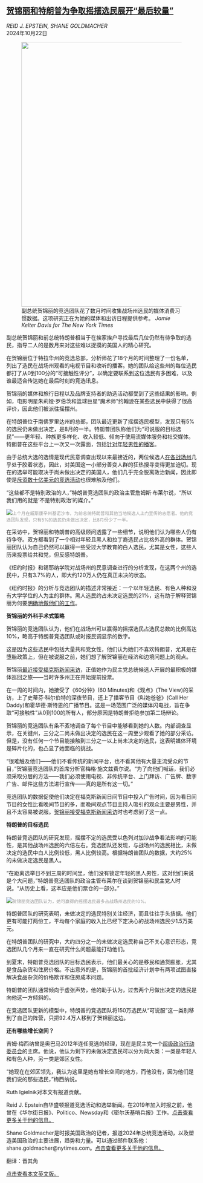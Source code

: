 <!--1730700422000-->
[贺锦丽和特朗普为争取摇摆选民展开“最后较量”](https://cn.nytimes.com/usa/20241022/trump-harris-undecided-voters/)
------

<address>REID J. EPSTEIN, SHANE GOLDMACHER</address><time pudate="2024-11-04 02:00:38" datetime="2024-11-04 02:00:38">2024年10月22日</time><figure><img src="https://images.weserv.nl/?url=static01.nyt.com/images/2024/10/21/multimedia/21pol-undecided-voters-vjqz/21pol-undecided-voters-vjqz-master1050.jpg" width="1050" height="700"><figcaption>副总统贺锦丽的竞选团队花了数月时间收集战场州选民的媒体消费习惯数据。这项研究正在为她的媒体和出访日程提供参考。 <cite>Jamie Kelter Davis for The New York Times</cite></figcaption></figure><section><p>副总统贺锦丽和前总统特朗普相当于在挨家挨户寻找最后几位仍然有待争取的选民，指导二人的是数月来对这些难以捉摸的美国人的精心研究。</p><p>在贺锦丽位于特拉华州的竞选总部，分析师花了18个月的时间整理了一份名单，列出了选民在战场州观看的电视节目和收听的播客。她的团队给这些州的每位选民都打了从0到100分的“可接触性评分”，以确定要联系到这位选民有多困难，以及谁最适合传达她在最后时刻的竞选讯息。</p><p>贺锦丽的媒体和旅行日程以及品牌支持者的助选活动都受到了这些结果的影响。例如，电影明星朱莉娅·罗伯茨和篮球巨星“魔术师”约翰逊在某些选民中获得了很高评价，因此他们被派往摇摆州。</p><p>在特朗普位于南佛罗里达州的总部，团队最近更新了摇摆选民模型，发现只有5%的选民仍未做出决定，是8月的一半。特朗普团队称他们为“可说服的目标选民”——更年轻、种族更多样化、收入较低、倾向于使用流媒体服务和社交媒体。特朗普在这些平台上一次又一次露面，包括<a href="https://www.nytimes.com/2024/08/30/us/politics/trump-politics-nelk-boys.html">针对年轻男性的播客</a>。</p><p>由于总统大选的选情是现代民意调查出现以来最接近的，两位候选人<a href="https://www.nytimes.com/interactive/2024/us/elections/polls-president.html">在各战场州</a>几乎处于胶着状态，因此，对美国这一小部分善变人群的狂热搜寻变得更加迫切。现在的选举可能取决于尚未做出决定的美国人，他们几乎完全脱离政治新闻，因此即使是<a href="https://www.nytimes.com/2024/10/09/us/politics/harris-billion-dollar-fundraising.html">斥资数十亿美元的竞选活动</a>也很难触及他们。</p><p>“这些都不是特别政治的人，”特朗普竞选团队的政治主管詹姆斯·布莱尔说，“所以我们用的就是‘不是特别政治’的媒介。”</p><p><img src="https://images.weserv.nl/?url=static01.nyt.com/images/2024/10/21/multimedia/21pol-undecided-voters-zgbm/21pol-undecided-voters-zgbm-master1050.jpg"><small style="color: #999;">上个月在威斯康辛州基诺沙市，为前总统特朗普和其他当地候选人上门宣传的志愿者。他的竞选团队发现，只有5%的选民仍未做出决定，比8月份少了一半。</small></p><p>在采访中，贺锦丽和特朗普的高级顾问透露了一些细节，说明他们认为哪些人仍有待争夺。双方都看到了一个相对年轻且黑人和拉丁裔选民占比格外高的群体。贺锦丽团队认为自己仍然可以赢得一些受过大学教育的白人选民，尤其是女性，这些人历来投票给共和党，但反感特朗普。</p><p>《纽约时报》和锡耶纳学院对战场州的民意调查进行的分析发现，在这两个州的选民中，只有3.7%的人，即大约120万人仍在真正未决的状态。</p><p>《纽约时报》的分析与竞选团队的描述非常接近：一个以年轻选民、有色人种和没有大学学位的人为主的群体。黑人选民约占未决定选民的21%，这有助于解释贺锦丽为何要<a href="https://www.nytimes.com/2024/10/15/us/politics/harris-black-voters-trump.html">明确地做他们的工作</a>。</p><p><b>贺锦丽的外科手术式策略</b></p><p>贺锦丽的竞选团队认为，他们在战场州可以赢得的摇摆选民占选民总数的比例高达10%，略高于特朗普竞选团队或时报民调显示的数字。</p><p>这是因为这些选民中包括大量共和党女性，他们认为她们不喜欢特朗普，尤其是在堕胎政策上，但在被说服之前，她们想了解贺锦丽在经济和边境问题上的观点。</p><p>贺锦丽<a href="https://www.nytimes.com/2024/10/16/us/politics/kamala-harris-fox-news-interview.html" title="Link: https://www.nytimes.com/2024/10/16/us/politics/kamala-harris-fox-news-interview.html">最近接受福克斯新闻采访</a>，正值她作为民主党总统候选人开展的最积极的媒体巡回之旅——当时许多州正在开始提前投票。</p><p>在一周的时间内，她接受了《60分钟》(60 Minutes)和《观点》(The View)的采访，上了史蒂芬·科尔伯特的深夜节目，还上了播客节目《叫她爸爸》(Call Her Daddy)和霍华德·斯特恩的广播节目。这是一场范围广泛的媒体闪电战，旨在争取“可接触性”从0到100的所有人，部分原因是特朗普拒绝参加第二场辩论。</p><p>贺锦丽的竞选团队有条不紊地调查了每个节目中能够看到她的人数。内部调查显示，在关键州，三分之二尚未做出决定的选民在这一周至少观看了她的部分采访。但是，没有任何一个节目能接触到三分之一以上尚未决定的选民，这表明媒体环境是碎片化的，也凸显了她面临的挑战。</p><p>“很难触及他们——他们不看传统的新闻平台，也不看其他有大量主流受众的节目，”贺锦丽竞选团队的首席分析官梅格·施文兹费尔说。“为了向他们喊话，我们必须采取分层的方法——我们必须使用电视、非传统平台、上门拜访、广告牌、数字广告、邮件这些方法进行宣传——真的是所有这一切。”</p><p>竞选团队的数据促使他们决定在福克斯新闻日间节目中投入广告时间，因为看日间节目的女性比看晚间节目的多，而晚间观点节目主持人吸引的观众主要是男性，并且不太容易被说服。<a href="https://www.nytimes.com/2024/10/16/us/politics/kamala-harris-fox-news-interview.html">贺锦丽接受福克斯新闻采访</a>时也考虑到了这一点。</p><p><b>特朗普的目标选民</b></p><p>特朗普竞选团队的研究发现，摇摆不定的选民受以色列对加沙战争看法影响的可能性，是其他战场州选民的六倍左右。竞选团队还发现，与战场州的选民相比，未做决定的选民中白人比例较低，黑人比例较高。根据特朗普团队的数据，大约25%的未做决定选民是黑人。</p><p>“在距离选举日不到三周的时间里，他们没有锁定年轻的黑人男性，这对他们来说是个大问题，”特朗普竞选团队的政治主管布莱尔在谈到贺锦丽和民主党人时说。“从历史上看，这本应是他们票仓的一部分。”</p><p><img src="https://images.weserv.nl/?url=static01.nyt.com/images/2024/10/21/multimedia/21pol-undecided-gpjq/21pol-undecided-gpjq-master1050.jpg"><small style="color: #999;">贺锦丽竞选团队认为，她可赢得的摇摆选民最多占战场州选民的10%。</small></p><p>特朗普团队的研究表明，未做决定的选民特别关注经济，而且往往手头拮据。他们更有可能打两份工，平均每个家庭的收入比已经下定决心的战场州选民少1.5万美元。</p><p>在特朗普团队的研究中，大约四分之一的未做决定选民称自己不关心意识形态，竞选团队几个月来一直在研究什么问题最能打动他们。</p><p>到夏末，特朗普竞选团队的目标选民表示，他们最关心的是移民和通货膨胀，尤其是食品杂货和住房价格。不出意外的是，贺锦丽的首批经济计划中有两项试图直接解决食品杂货的价格欺诈和住房成本问题。</p><p>特朗普的团队通常倾向于虚张声势，他的助手认为，过去两个月做出决定的选民是向他这一方倾斜的。</p><p>在竞选团队更新的模型中，特朗普的竞选团队将150万选民从“可说服”这一类别移到了自己的阵营，只把92.4万人移到了贺锦丽这边。</p><p><b>还有哪些增长空间？</b></p><p>吉姆·梅西纳曾是奥巴马2012年连任竞选的经理，现在是民主党一个<a rel="noopener noreferrer" target="_blank" href="https://www.politico.com/newsletters/west-wing-playbook/2024/09/17/whats-driving-jim-messina-to-drink-00179649">超级政治行动委员会</a>的主席。他说，他认为剩下的未做决定选民可以分为两大类：一类是年轻人和有色人种，另一类是郊区女性。</p><p>“她现在在郊区领先，我认为这里是她有增长空间的地方，而他没有，因为他们是我们说的那些选民，”梅西纳说。</p></section><footer><p>Ruth Igielnik对本文有报道贡献。</p><p>Reid J. Epstein自华盛顿报道竞选活动和选举新闻。在2019年加入时报之前，他曾在《华尔街日报》、Politico、Newsday和《密尔沃基哨兵报》工作。<a rel="nofollow" target="_blank" href="https://www.nytimes.com/by/reid-j-epstein">点击查看更多关于他的信息。</a></p><p>Shane Goldmacher是时报美国政治的记者，报道2024年总统竞选活动，以及塑造美国政治的主要进展，趋势和力量。可以通过邮件联系他：shane.goldmacher@nytimes.com。<a rel="nofollow" target="_blank" href="https://www.nytimes.com/by/shane-goldmacher">点击查看更多关于他的信息。</a></p><p>翻译：晋其角</p><a rel="nofollow" target="_blank" href="https://www.nytimes.com/2024/10/21/us/politics/trump-harris-undecided-voters.html">点击查看本文英文版。</a></footer>

